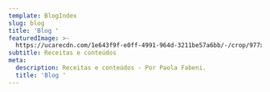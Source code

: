 ```yaml
---
template: BlogIndex
slug: blog
title: 'Blog '
featuredImage: >-
  https://ucarecdn.com/1e643f9f-e0ff-4991-964d-3211be57a6bb/-/crop/977x2142/526,161/-/preview/-/rotate/90/
subtitle: Receitas e conteúdos
meta:
  description: Receitas e conteúdos - Por Paola Fabeni.
  title: 'Blog '
---
```


